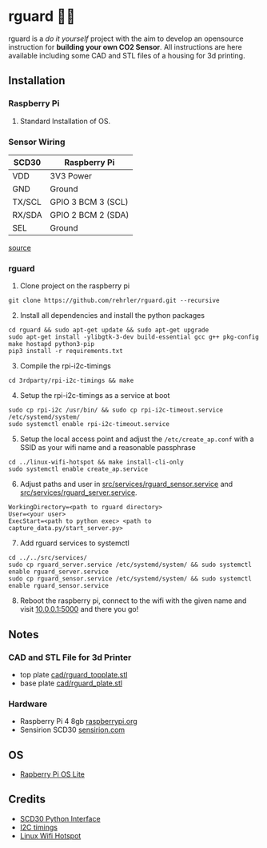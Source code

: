 # rguard :guardsman:

rguard is a *do it yourself* project with the aim to develop an opensource instruction for **building your own CO2
Sensor**. All instructions are here available including some CAD and STL files of a housing for 3d printing.

## Installation

### Raspberry Pi

1. Standard Installation of OS.

### Sensor Wiring

SCD30  | Raspberry Pi
--- | ---
VDD | 3V3 Power
GND | Ground
TX/SCL | GPIO 3 BCM 3 (SCL)
RX/SDA | GPIO 2 BCM 2 (SDA)
SEL | Ground

[source](https://pinout.xyz/pinout/i2c)

### rguard

1. Clone project on the raspberry pi

```shell
git clone https://github.com/rehrler/rguard.git --recursive
```

2. Install all dependencies and install the python packages

```shell
cd rguard && sudo apt-get update && sudo apt-get upgrade
sudo apt-get install -ylibgtk-3-dev build-essential gcc g++ pkg-config make hostapd python3-pip
pip3 install -r requirements.txt
```

3. Compile the rpi-i2c-timings

```shell
cd 3rdparty/rpi-i2c-timings && make
```

4. Setup the rpi-i2c-timings as a service at boot

```shell
sudo cp rpi-i2c /usr/bin/ && sudo cp rpi-i2c-timeout.service /etc/systemd/system/
sudo systemctl enable rpi-i2c-timeout.service
```

5. Setup the local access point and adjust the `/etc/create_ap.conf` with a SSID as your wifi name and a reasonable
   passphrase

```shell
cd ../linux-wifi-hotspot && make install-cli-only
sudo systemctl enable create_ap.service
```

6. Adjust paths and user in [src/services/rguard_sensor.service](src/services/rguard_sensor.service)
   and [src/services/rguard_server.service](src/services/rguard_server.service).

```text
WorkingDirectory=<path to rguard directory>
User=<your user>
ExecStart=<path to python exec> <path to capture_data.py/start_server.py>
```

7. Add rguard services to systemctl

```shell
cd ../../src/services/
sudo cp rguard_server.service /etc/systemd/system/ && sudo systemctl enable rguard_server.service
sudo cp rguard_sensor.service /etc/systemd/system/ && sudo systemctl enable rguard_sensor.service
```

8. Reboot the raspberry pi, connect to the wifi with the given name and visit [10.0.0.1:5000](http://10.0.0.1:5000) and
   there you go!

## Notes

### CAD and STL File for 3d Printer

- top plate [cad/rguard_topplate.stl](cad/rguard_topplate.stl)
- base plate [cad/rguard_plate.stl](cad/rguard_plate.stl)

### Hardware

- Raspberry Pi 4 8gb [raspberrypi.org](https://www.raspberrypi.org/products/raspberry-pi-4-model-b/)
- Sensirion
  SCD30 [sensirion.com](https://www.sensirion.com/en/environmental-sensors/carbon-dioxide-sensors/carbon-dioxide-sensors-scd30/)

## OS

- [Rapberry Pi OS Lite](https://www.raspberrypi.org/software/operating-systems/)

## Credits

- [SCD30 Python Interface](https://github.com/RequestForCoffee/scd30)
- [I2C timings](https://github.com/RequestForCoffee/rpi-i2c-timings)
- [Linux Wifi Hotspot](https://github.com/lakinduakash/linux-wifi-hotspot)